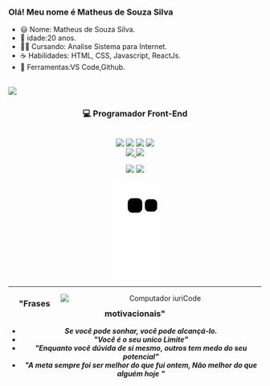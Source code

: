 ### Olá! Meu nome é Matheus de Souza Silva

- 😃 Nome: Matheus de Souza Silva.
- 🥳 idade:20 anos.
- 🧑‍💻 Cursando: Analise Sistema para Internet.
- ☕ Habilidades: HTML, CSS, Javascript, ReactJs.
- 💼 Ferramentas:VS Code,Github.
</br>
<img src="https://user-images.githubusercontent.com/70382532/138322189-2db8df52-9dcb-40a0-88a8-c365466bd33d.gif"/>

### <p align="center">💻 Programador Front-End</p>

</br>
  <div align="center">
	<img height="50em" src="https://cdn.jsdelivr.net/gh/devicons/devicon/icons/html5/html5-original.svg" /> 
	<img height="50em" src="https://cdn.jsdelivr.net/gh/devicons/devicon/icons/css3/css3-original.svg" />
	<img height="50em" src="https://cdn.jsdelivr.net/gh/devicons/devicon/icons/javascript/javascript-original.svg" /> 
        <img height="50em" src="https://cdn.jsdelivr.net/gh/devicons/devicon/icons/react/react-original.svg" 
	<div align"center">
  
<div align="center">
  <a href="https://github.com/matheusdesouzasilva70">
  <img height="140em" src="https://github-readme-stats.vercel.app/api?username=Matheusdesouzasilva&show_icons=true&theme=dracula&include_all_commits=true&count_private=true"/>
  <img height="140em" src="https://github-readme-stats.vercel.app/api/top-langs/?username=Matheusdesouzasilva&layout=compact&langs_count=7&theme=dracula"/>
</div>
  
   <a href = "mailto:matheussouzasilva628@gmail.com"><img src="https://img.shields.io/badge/Gmail-D14836?style=for-the-badge&logo=gmail&logoColor=white" target="_blank"></a>
    <a href="https://www.linkedin.com/in/matheus-de-souza-silva-1%C2%B0-288194229/" target="_blank"><img src="https://img.shields.io/badge/-LinkedIn-%230077B5?style=for-the-badge&logo=linkedin&logoColor=white" target="_blank"></a> 
    
    
  ![Snake animation](https://github.com/rafaballerini/rafaballerini/blob/output/github-contribution-grid-snake.svg)
 
<hr/>
<img src="https://raw.githubusercontent.com/MicaelliMedeiros/micaellimedeiros/master/image/computer-illustration.png" min-width="400px" max-width="400px" width="400px" align="right" alt="Computador iuriCode">   
	

### "Frases motivacionais"

- **_Se você pode sonhar, você pode alcançá-lo._**
- **_"Você é o seu unico Limite"_**
- **_"Enquanto você dúvida de si mesmo,
 outros tem medo do seu potencial"_**
- **_"A meta sempre foi ser melhor do que fui ontem,
Não melhor do que alguém  hoje "_**
